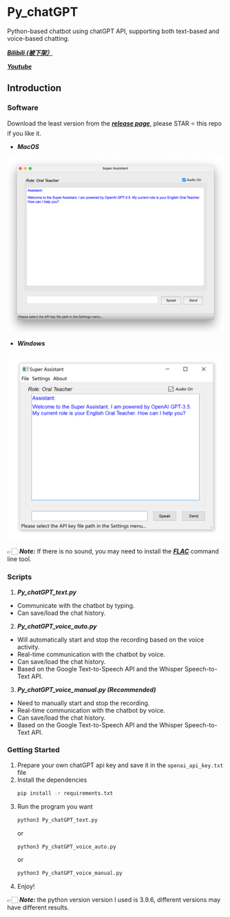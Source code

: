 # Py_chatGPT
Python-based chatbot using chatGPT API, supporting both text-based and voice-based chatting.   

[***Bilibili (被下架）***](https://www.bilibili.com/video/BV1554y1u75j/?share_source=copy_web&vd_source=52c5fec8348a24e00d38c36bc12b5a7d)     

[***Youtube***](https://youtu.be/iyeYOZbsM9c)

## Introduction

### Software
Download the least version from the [***release page***](https://github.com/aguang5241/Py_chatGPT/releases), please STAR ⭐️ this repo if you like it.
* ***MacOS***   
<div align=left><img src='https://raw.githubusercontent.com/aguang5241/Py_chatGPT/main/res/interface_mac.png' alt='' width='700'/></div>   

* ***Windows***
<div align=left><img src='https://raw.githubusercontent.com/aguang5241/Py_chatGPT/main/res/interface_win.png' alt='' width='700'/></div>

👉🏻 ***Note:*** If there is no sound, you may need to install the [***FLAC***](https://xiph.org/flac/download.html) command line tool.   

### Scripts
1. ***Py_chatGPT_text.py***
* Communicate with the chatbot by typing.
* Can save/load the chat history.

2. ***Py_chatGPT_voice_auto.py***
* Will automatically start and stop the recording based on the voice activity.
* Real-time communication with the chatbot by voice.
* Can save/load the chat history.
* Based on the Google Text-to-Speech API and the Whisper Speech-to-Text API.

3. ***Py_chatGPT_voice_manual.py (Recommended)***
* Need to manually start and stop the recording.
* Real-time communication with the chatbot by voice.
* Can save/load the chat history.
* Based on the Google Text-to-Speech API and the Whisper Speech-to-Text API.

### Getting Started
1. Prepare your own chatGPT api key and save it in the `openai_api_key.txt` file
2. Install the dependencies
    ```bash
    pip install -r requirements.txt
    ```
3. Run the program you want
    ```bash
    python3 Py_chatGPT_text.py
    ``` 
    or
    ```bash
    python3 Py_chatGPT_voice_auto.py
    ```
    or
    ```bash
    python3 Py_chatGPT_voice_manual.py
    ```
4. Enjoy!

👉🏻 ***Note:*** the python version version I used is 3.9.6, different versions may have different results.
